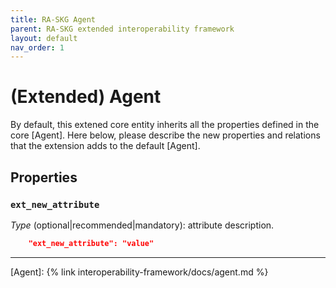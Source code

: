 ```yaml
---
title: RA-SKG Agent
parent: RA-SKG extended interoperability framework
layout: default
nav_order: 1
---
```


# (Extended) Agent

By default, this extened core entity inherits all the properties defined in the core [Agent].
Here below, please describe the new properties and relations that the extension adds to the default [Agent].


## Properties

### `ext_new_attribute`
*Type* (optional|recommended|mandatory): attribute description.

```json
    "ext_new_attribute": "value"
```

----
[Agent]: {% link interoperability-framework/docs/agent.md %}